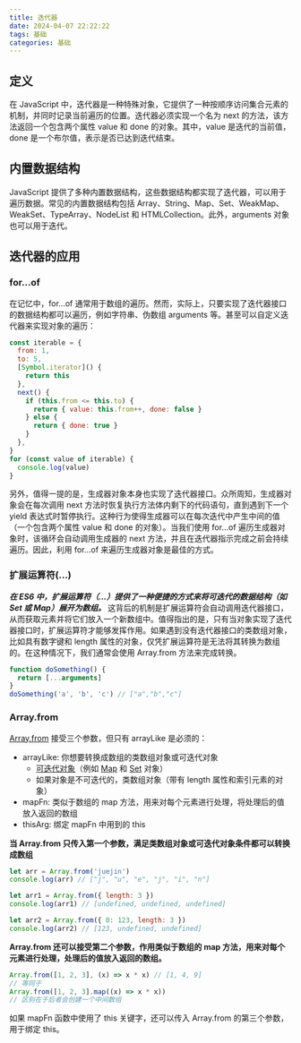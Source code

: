 ```yaml
---
title: 迭代器
date: 2024-04-07 22:22:22
tags: 基础
categories: 基础
---
```


## 定义

在 JavaScript 中，迭代器是一种特殊对象，它提供了一种按顺序访问集合元素的机制，并同时记录当前遍历的位置。迭代器必须实现一个名为 next 的方法，该方法返回一个包含两个属性 value 和 done 的对象。其中，value 是迭代的当前值，done 是一个布尔值，表示是否已达到迭代结束。

## 内置数据结构

JavaScript 提供了多种内置数据结构，这些数据结构都实现了迭代器，可以用于遍历数据。常见的内置数据结构包括 Array、String、Map、Set、WeakMap、WeakSet、TypeArray、NodeList 和 HTMLCollection。此外，arguments 对象也可以用于迭代。

## 迭代器的应用

### for...of

在记忆中，for...of 通常用于数组的遍历。然而，实际上，只要实现了迭代器接口的数据结构都可以遍历，例如字符串、伪数组 arguments 等。甚至可以自定义迭代器来实现对象的遍历：

```javascript
const iterable = {
  from: 1,
  to: 5,
  [Symbol.iterator]() {
    return this
  },
  next() {
    if (this.from <= this.to) {
      return { value: this.from++, done: false }
    } else {
      return { done: true }
    }
  },
}
for (const value of iterable) {
  console.log(value)
}
```

另外，值得一提的是，生成器对象本身也实现了迭代器接口。众所周知，生成器对象会在每次调用 next 方法时恢复执行方法体内剩下的代码语句，直到遇到下一个 yield 表达式时暂停执行。这种行为使得生成器可以在每次迭代中产生中间的值（一个包含两个属性 value 和 done 的对象）。当我们使用 for...of 遍历生成器对象时，该循环会自动调用生成器的 next 方法，并且在迭代器指示完成之前会持续遍历。因此，利用 for...of 来遍历生成器对象是最佳的方式。

### 扩展运算符(...)

**_在 ES6 中，扩展运算符（...）提供了一种便捷的方式来将可迭代的数据结构（如 Set 或 Map）展开为数组。_** 这背后的机制是扩展运算符会自动调用迭代器接口，从而获取元素并将它们放入一个新数组中。值得指出的是，只有当对象实现了迭代器接口时，扩展运算符才能够发挥作用。如果遇到没有迭代器接口的类数组对象，比如具有数字键和 length 属性的对象，仅凭扩展运算符是无法将其转换为数组的。在这种情况下，我们通常会使用 Array.from 方法来完成转换。

```javascript
function doSomething() {
  return [...arguments]
}
doSomething('a', 'b', 'c') // ["a","b","c"]
```

### Array.from

[Array.from](https://developer.mozilla.org/zh-CN/docs/Web/JavaScript/Reference/Global_Objects/Array/from) 接受三个参数，但只有 arrayLike 是必须的：

- arrayLike: 你想要转换成数组的类数组对象或可迭代对象
  - [可迭代对象](https://developer.mozilla.org/zh-CN/docs/Web/JavaScript/Reference/Iteration_protocols)（例如 [Map](https://developer.mozilla.org/zh-CN/docs/Web/JavaScript/Reference/Global_Objects/Map) 和 [Set](https://developer.mozilla.org/zh-CN/docs/Web/JavaScript/Reference/Global_Objects/Set) 对象）
  - 如果对象是不可迭代的，类数组对象（带有 length 属性和索引元素的对象）
- mapFn: 类似于数组的 map 方法，用来对每个元素进行处理，将处理后的值放入返回的数组
- thisArg: 绑定 mapFn 中用到的 this

**当 Array.from 只传入第一个参数，满足类数组对象或可迭代对象条件都可以转换成数组**

```javascript
let arr = Array.from('juejin')
console.log(arr) // ["j", "u", "e", "j", "i", "n"]

let arr1 = Array.from({ length: 3 })
console.log(arr1) // [undefined, undefined, undefined]

let arr2 = Array.from({ 0: 123, length: 3 })
console.log(arr2) // [123, undefined, undefined]
```

**Array.from 还可以接受第二个参数，作用类似于数组的 map 方法，用来对每个元素进行处理，处理后的值放入返回的数组。**

```javascript
Array.from([1, 2, 3], (x) => x * x) // [1, 4, 9]
// 等同于
Array.from([1, 2, 3].map((x) => x * x))
// 区别在于后者会创建一个中间数组
```

如果 mapFn 函数中使用了 this 关键字，还可以传入 Array.from 的第三个参数，用于绑定 this。

